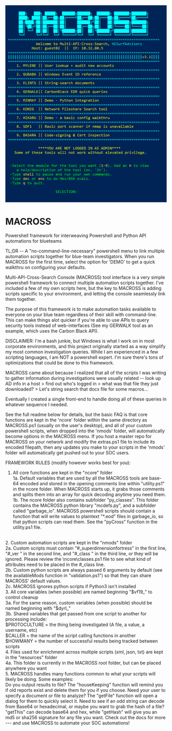 <img src="https://raw.githubusercontent.com/hisurfadvisory/MACROSS/main/mscr.PNG">

# MACROSS
Powershell framework for interweaving Powershell and Python API automations for blueteams

TL;DR -- A "no-command-line-necessary" powershell menu to link multiple automation scripts together for blue-team investigators. When you run MACROSS for the first time, select the option for 'DEMO' to get a quick walkthru on configuring your defaults.

Multi-API-Cross-Search Console (MACROSS) tool interface is a very simple powershell framework to connect multiple automation scripts together. I've included a few of my own scripts here, but the key to MACROSS is adding scripts specific to your environment, and letting the console seamlessly link them together.

The purpose of this framework is to make automation tasks available to everyone on your blue team regardless of their skill with command-line. This can make things alot quicker if you're able to use APIs to query security tools instead of web-interfaces (See my GERWALK tool as an example, which uses the Carbon Black API).

DISCLAIMER: I'm a bash junkie, but Windows is what I work on in most corporate environments, and this project originally started as a way simplify my most common investigation queries. While I am experienced in a few scripting languages, I am NOT a powershell expert. I'm sure there's tons of optimizations that could be done to this framework.

MACROSS came about because I realized that all of the scripts I was writing to gather information during investigations were usually related -- look up AD info in a host > find out who's logged in > what was that file they just downloaded? > Let's string search that docx file for some macros...

Eventually I created a single front-end to handle doing all of these queries in whatever sequence I needed.

See the full readme below for details, but the basic FAQ is that core functions are kept in the 'ncore' folder within the same directory as MACROSS.ps1 (usually on the user's desktop), and all of your custom powershell scripts, when dropped into the 'nmods' folder, will automatically become options in the MACROSS menu. If you host a master repo for MACROSS on your network and modify the extras.ps1 file to include its encoded filepath, then any updates you make to your scripts in the 'nmods' folder will automatically get pushed out to your SOC users.

FRAMEWORK RULES (modify however works best for you):
1. All core functions are kept in the "ncore" folder
	<br>1a. Default variables that are used by all the MACROSS tools are base-64 encoded and stored in the opening comments line within "utility.ps1" in the ncore folder. When MACROSS starts up, it grabs those comments and splits them into an array for quick decoding anytime you need them.
	<br>1b. The ncore folder also contains subfolder "py_classes". This folder contains the MACROSS python library "mcdefs.py", and a subfolder called "garbage_io". MACROSS powershell scripts should contain a function that will write values to plaintext "*.eod" files  in garbage_io, so that python scripts can read them. See the "pyCross" function in the utility.ps1 file. 
<br>
2. Custom automation scripts are kept in the "nmods" folder
	&nbsp;&nbsp;<br>2a. Custom scripts must contain "#_superdimensionfortress" in the first line, "#_ver " in the second line, and "#_class " in the third line, or they will be ignored. Please review the \ncore\classes.ps1 file to see what kind of attributes need to be placed in the #_class line.
	&nbsp;&nbsp;<br>2b. Custom python scripts are always passed 6 arguments by default (see the availableMods function in "validation.ps1") so that they can share MACROSS' default values.
	&nbsp;&nbsp;<br>2c. MACROSS ignores python scripts if Python3 isn't installed
<br>
3. All core variables (when possible) are named beginning "$vf19_" to control cleanup
	&nbsp;&nbsp;<br>3a. For the same reason, custom variables (when possible) should be named beginning with "$dyrl_"
	&nbsp;&nbsp;<br>3b. Shared variables that get passed from one script to another for processing include:
		&nbsp;&nbsp;&nbsp;&nbsp;<br>$PROTOCULTURE = the thing being investigated (A file, a value, a username, etc)
		&nbsp;&nbsp;&nbsp;&nbsp;<br>$CALLER = the name of the script calling functions in another
		&nbsp;&nbsp;&nbsp;&nbsp;<br>$HOWMANY = the number of successful results being tracked between scripts
<br>		
4. Files used for enrichment across multiple scripts (xml, json, txt) are kept in the "resources" folder
	&nbsp;&nbsp;<br>4a. This folder is currently in the MACROSS root folder, but can be placed anywhere you want
<br>
5. MACROSS handles many functions common to what your scripts will likely be doing. Some examples:
<br>
Do you output results to file? The "houseKeeping" function will remind you if old reports exist and delete them for you if you choose. Need your user to specify a document or file to analyze? The "getFile" function will open a dialog for them to quickly select it. Need to see if an odd string can decode from Base64 or hexadecimal, or maybe you want to grab the hash of a file? "getThis" can decode base64 and hex, while "getHash" will give you an md5 or sha256 signature for any file you want. Check out the docs for more --- and use MACROSS to automate your SOC automations!

